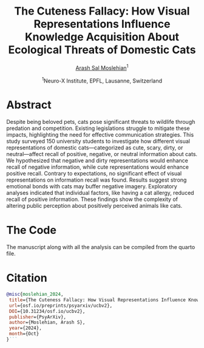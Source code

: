 <div align="center">

# The Cuteness Fallacy: How Visual Representations Influence Knowledge Acquisition About Ecological Threats of Domestic Cats

[Arash Sal Moslehian](https://moslehian.com)<sup>1</sup>

<sup>1</sup>Neuro-X Institute, EPFL, Lausanne, Switzerland <br>

</div>


# Abstract
 Despite being beloved pets, cats pose significant threats to wildlife through predation and competition. Existing legislations struggle to mitigate these impacts, highlighting the need for effective communication strategies. This study surveyed 150 university students to investigate how different visual representations of domestic cats—categorized as cute, scary, dirty, or neutral—affect recall of positive, negative, or neutral information about cats. We hypothesized that negative and dirty representations would enhance recall of negative information, while cute representations would enhance positive recall. Contrary to expectations, no significant effect of visual representations on information recall was found. Results suggest strong emotional bonds with cats may buffer negative imagery. Exploratory analyses indicated that individual factors, like having a cat allergy, reduced recall of positive information. These findings show the complexity of altering public perception about positively perceived animals like cats.

# The Code
The manuscript along with all the analysis can be compiled from the quarto file. 

# Citation

```bibtex
@misc{moslehian_2024,
 title={The Cuteness Fallacy: How Visual Representations Influence Knowledge Acquisition About Ecological Threats of Domestic Cats},
 url={osf.io/preprints/psyarxiv/ucbv2},
 DOI={10.31234/osf.io/ucbv2},
 publisher={PsyArXiv},
 author={Moslehian, Arash S},
 year={2024},
 month={Oct}
}```
